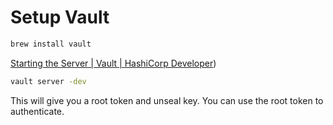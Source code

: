 # Setup Vault
```bash
brew install vault
```

[Starting the Server | Vault | HashiCorp Developer](https://developer.hashicorp.com/vault/tutorials/getting-started/getting-started-dev-server))

```bash
vault server -dev
```

This will give you a root token and unseal key. You can use the root token to authenticate.


